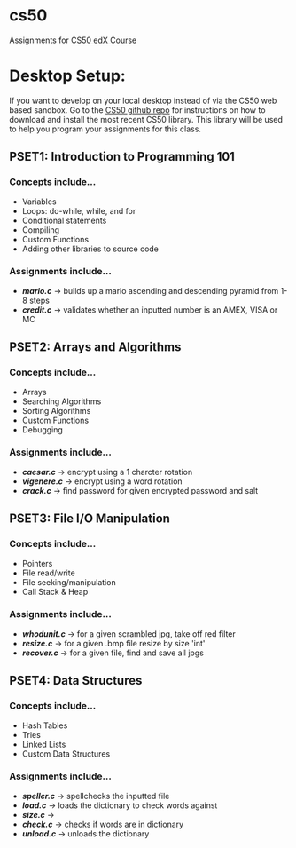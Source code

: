 # cs50
Assignments for <a href="https://courses.edx.org/courses/course-v1:HarvardX+CS50+X/">CS50 edX Course</a>

<h1>Desktop Setup:</h1>
If you want to develop on your local desktop instead of via the CS50 web based sandbox. Go to the <a href="https://github.com/cs50/libcs50">CS50 github repo</a> for instructions on how to download and install the most recent CS50 library. This library will be used to help you program your assignments for this class.

<h2>PSET1: Introduction to Programming 101</h2>
<h3>Concepts include...</h3>
<ul>
  <li>Variables </li>
  <li>Loops: do-while, while, and for </li>
  <li>Conditional statements </li>
  <li>Compiling </li>
  <li>Custom Functions </li>
  <li>Adding other libraries to source code </li>
</ul>
<h3>Assignments include...</h3>
<ul>
  <li><em><strong>mario.c</strong></em> -> builds up a mario ascending and descending pyramid from 1-8 steps</li>  
  <li><em><strong>credit.c</strong></em> -> validates whether an inputted number is an AMEX, VISA or MC</li>
</ul>

<h2>PSET2: Arrays and Algorithms</h2>
<h3>Concepts include...</h3>
<ul>
  <li>Arrays</li> 
  <li>Searching Algorithms</li>
  <li>Sorting Algorithms</li>
  <li>Custom Functions</li>
  <li>Debugging</li>
</ul>
<h3>Assignments include...</h3>
<ul>
  <li><em><strong>caesar.c</strong></em> -> encrypt using a 1 charcter rotation</li>
  <li><em><strong>vigenere.c</strong></em> -> encrypt using a word rotation</li> 
  <li><em><strong>crack.c</strong></em> -> find password for given encrypted password and salt</li> 
</ul>

<h2>PSET3: File I/O Manipulation</h2>
<h3>Concepts include...</h3>
<ul>
  <li>Pointers</li>
  <li>File read/write</li> 
  <li>File seeking/manipulation</li>
  <li>Call Stack & Heap</li>
</ul>
<h3>Assignments include...</h3>
<ul>
  <li><em><strong>whodunit.c</strong></em> -> for a given scrambled jpg, take off red filter</li> 
  <li><em><strong>resize.c</strong></em> -> for a given .bmp file resize by size 'int' </li> 
  <li><em><strong>recover.c</strong></em> -> for a given file, find and save all jpgs</li> 
</ul>

<h2>PSET4: Data Structures</h2>
<h3>Concepts include...</h3>
<ul>
  <li>Hash Tables</li> 
  <li>Tries</li>
  <li>Linked Lists</li>
  <li>Custom Data Structures</li>
</ul>
<h3>Assignments include...</h3>
<ul>
  <li><em><strong>speller.c</strong></em> -> spellchecks the inputted file</li> 
  <li><em><strong>load.c</strong></em> -> loads the dictionary to check words against</li> 
  <li><em><strong>size.c</strong></em> -> </li> 
  <li><em><strong>check.c</strong></em> -> checks if words are in dictionary</li> 
  <li><em><strong>unload.c</strong></em> -> unloads the dictionary</li> 
</ul>


